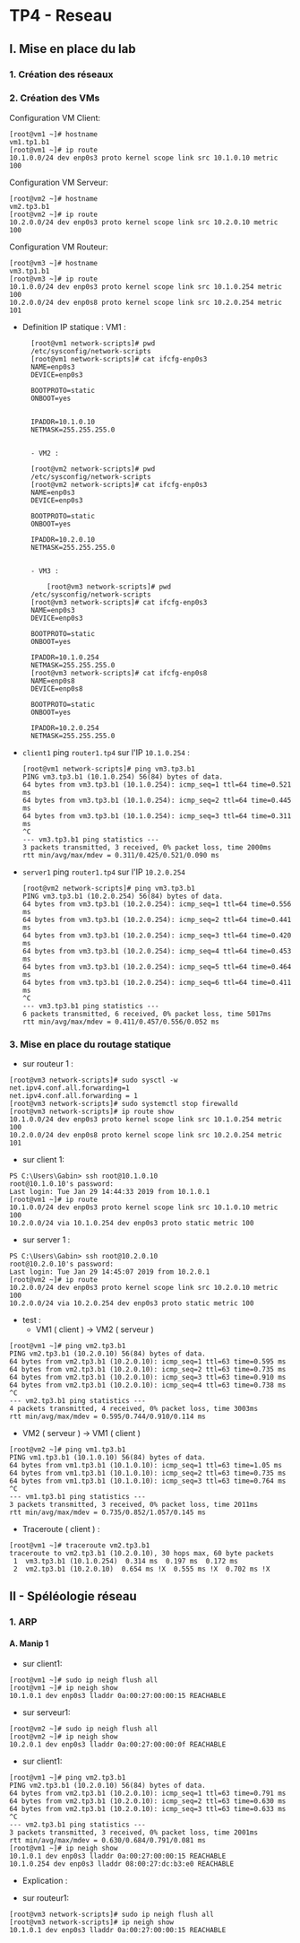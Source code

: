 #   TP4 - Reseau
## I. Mise en place du lab

### 1. Création des réseaux
### 2. Création des VMs

Configuration VM Client:

```
[root@vm1 ~]# hostname
vm1.tp1.b1
[root@vm1 ~]# ip route
10.1.0.0/24 dev enp0s3 proto kernel scope link src 10.1.0.10 metric 100
```

Configuration VM Serveur:

```
[root@vm2 ~]# hostname
vm2.tp3.b1
[root@vm2 ~]# ip route
10.2.0.0/24 dev enp0s3 proto kernel scope link src 10.2.0.10 metric 100
```

Configuration VM Routeur:

```
[root@vm3 ~]# hostname
vm3.tp1.b1
[root@vm3 ~]# ip route
10.1.0.0/24 dev enp0s3 proto kernel scope link src 10.1.0.254 metric 100
10.2.0.0/24 dev enp0s8 proto kernel scope link src 10.2.0.254 metric 101
```

* Definition IP statique :
VM1 :
	

		[root@vm1 network-scripts]# pwd
		/etc/sysconfig/network-scripts
		[root@vm1 network-scripts]# cat ifcfg-enp0s3
		NAME=enp0s3
		DEVICE=enp0s3

		BOOTPROTO=static
		ONBOOT=yes


		IPADDR=10.1.0.10
		NETMASK=255.255.255.0
				

		- VM2 : 
		
		[root@vm2 network-scripts]# pwd
		/etc/sysconfig/network-scripts
		[root@vm2 network-scripts]# cat ifcfg-enp0s3
		NAME=enp0s3
		DEVICE=enp0s3

		BOOTPROTO=static
		ONBOOT=yes

		IPADDR=10.2.0.10
		NETMASK=255.255.255.0
		

		- VM3 :

			[root@vm3 network-scripts]# pwd
		/etc/sysconfig/network-scripts
		[root@vm3 network-scripts]# cat ifcfg-enp0s3
		NAME=enp0s3
		DEVICE=enp0s3

		BOOTPROTO=static
		ONBOOT=yes

		IPADDR=10.1.0.254
		NETMASK=255.255.255.0
		[root@vm3 network-scripts]# cat ifcfg-enp0s8
		NAME=enp0s8
		DEVICE=enp0s8

		BOOTPROTO=static
		ONBOOT=yes

		IPADDR=10.2.0.254
		NETMASK=255.255.255.0


* `client1` ping `router1.tp4` sur l'IP `10.1.0.254` :
	
	```
	[root@vm1 network-scripts]# ping vm3.tp3.b1
	PING vm3.tp3.b1 (10.1.0.254) 56(84) bytes of data.
	64 bytes from vm3.tp3.b1 (10.1.0.254): icmp_seq=1 ttl=64 time=0.521 ms
	64 bytes from vm3.tp3.b1 (10.1.0.254): icmp_seq=2 ttl=64 time=0.445 ms
	64 bytes from vm3.tp3.b1 (10.1.0.254): icmp_seq=3 ttl=64 time=0.311 ms
	^C
	--- vm3.tp3.b1 ping statistics ---
	3 packets transmitted, 3 received, 0% packet loss, time 2000ms
	rtt min/avg/max/mdev = 0.311/0.425/0.521/0.090 ms
	```

* `server1` ping `router1.tp4` sur l'IP `10.2.0.254`
	
	```
	[root@vm2 network-scripts]# ping vm3.tp3.b1
	PING vm3.tp3.b1 (10.2.0.254) 56(84) bytes of data.
	64 bytes from vm3.tp3.b1 (10.2.0.254): icmp_seq=1 ttl=64 time=0.556 ms
	64 bytes from vm3.tp3.b1 (10.2.0.254): icmp_seq=2 ttl=64 time=0.441 ms
	64 bytes from vm3.tp3.b1 (10.2.0.254): icmp_seq=3 ttl=64 time=0.420 ms
	64 bytes from vm3.tp3.b1 (10.2.0.254): icmp_seq=4 ttl=64 time=0.453 ms
	64 bytes from vm3.tp3.b1 (10.2.0.254): icmp_seq=5 ttl=64 time=0.464 ms
	64 bytes from vm3.tp3.b1 (10.2.0.254): icmp_seq=6 ttl=64 time=0.411 ms
	^C
	--- vm3.tp3.b1 ping statistics ---
	6 packets transmitted, 6 received, 0% packet loss, time 5017ms
	rtt min/avg/max/mdev = 0.411/0.457/0.556/0.052 ms
	```

### 3. Mise en place du routage statique

* sur routeur 1 :
```
[root@vm3 network-scripts]# sudo sysctl -w net.ipv4.conf.all.forwarding=1
net.ipv4.conf.all.forwarding = 1
[root@vm3 network-scripts]# sudo systemctl stop firewalld
[root@vm3 network-scripts]# ip route show
10.1.0.0/24 dev enp0s3 proto kernel scope link src 10.1.0.254 metric 100
10.2.0.0/24 dev enp0s8 proto kernel scope link src 10.2.0.254 metric 101
```

*	sur client 1: 
```
PS C:\Users\Gabin> ssh root@10.1.0.10
root@10.1.0.10's password:
Last login: Tue Jan 29 14:44:33 2019 from 10.1.0.1
[root@vm1 ~]# ip route
10.1.0.0/24 dev enp0s3 proto kernel scope link src 10.1.0.10 metric 100
10.2.0.0/24 via 10.1.0.254 dev enp0s3 proto static metric 100
```

* sur server 1 : 
```
PS C:\Users\Gabin> ssh root@10.2.0.10
root@10.2.0.10's password:
Last login: Tue Jan 29 14:45:07 2019 from 10.2.0.1
[root@vm2 ~]# ip route
10.2.0.0/24 dev enp0s3 proto kernel scope link src 10.2.0.10 metric 100
10.2.0.0/24 via 10.2.0.254 dev enp0s3 proto static metric 100
```

* test :
	- VM1 ( client ) -> VM2 ( serveur )
```
[root@vm1 ~]# ping vm2.tp3.b1
PING vm2.tp3.b1 (10.2.0.10) 56(84) bytes of data.
64 bytes from vm2.tp3.b1 (10.2.0.10): icmp_seq=1 ttl=63 time=0.595 ms
64 bytes from vm2.tp3.b1 (10.2.0.10): icmp_seq=2 ttl=63 time=0.735 ms
64 bytes from vm2.tp3.b1 (10.2.0.10): icmp_seq=3 ttl=63 time=0.910 ms
64 bytes from vm2.tp3.b1 (10.2.0.10): icmp_seq=4 ttl=63 time=0.738 ms
^C
--- vm2.tp3.b1 ping statistics ---
4 packets transmitted, 4 received, 0% packet loss, time 3003ms
rtt min/avg/max/mdev = 0.595/0.744/0.910/0.114 ms
```

- VM2  ( serveur ) -> VM1 ( client )

```
[root@vm2 ~]# ping vm1.tp3.b1
PING vm1.tp3.b1 (10.1.0.10) 56(84) bytes of data.
64 bytes from vm1.tp3.b1 (10.1.0.10): icmp_seq=1 ttl=63 time=1.05 ms
64 bytes from vm1.tp3.b1 (10.1.0.10): icmp_seq=2 ttl=63 time=0.735 ms
64 bytes from vm1.tp3.b1 (10.1.0.10): icmp_seq=3 ttl=63 time=0.764 ms
^C
--- vm1.tp3.b1 ping statistics ---
3 packets transmitted, 3 received, 0% packet loss, time 2011ms
rtt min/avg/max/mdev = 0.735/0.852/1.057/0.145 ms
```

- Traceroute ( client ) :
```
[root@vm1 ~]# traceroute vm2.tp3.b1
traceroute to vm2.tp3.b1 (10.2.0.10), 30 hops max, 60 byte packets
 1  vm3.tp3.b1 (10.1.0.254)  0.314 ms  0.197 ms  0.172 ms
 2  vm2.tp3.b1 (10.2.0.10)  0.654 ms !X  0.555 ms !X  0.702 ms !X
```

## II -  Spéléologie réseau

### 1. ARP
#### **A. Manip 1**

* sur client1:
```
[root@vm1 ~]# sudo ip neigh flush all
[root@vm1 ~]# ip neigh show
10.1.0.1 dev enp0s3 lladdr 0a:00:27:00:00:15 REACHABLE
```
* sur serveur1:
```
[root@vm2 ~]# sudo ip neigh flush all
[root@vm2 ~]# ip neigh show
10.2.0.1 dev enp0s3 lladdr 0a:00:27:00:00:0f REACHABLE
```
* sur client1:
```
[root@vm1 ~]# ping vm2.tp3.b1
PING vm2.tp3.b1 (10.2.0.10) 56(84) bytes of data.
64 bytes from vm2.tp3.b1 (10.2.0.10): icmp_seq=1 ttl=63 time=0.791 ms
64 bytes from vm2.tp3.b1 (10.2.0.10): icmp_seq=2 ttl=63 time=0.630 ms
64 bytes from vm2.tp3.b1 (10.2.0.10): icmp_seq=3 ttl=63 time=0.633 ms
^C
--- vm2.tp3.b1 ping statistics ---
3 packets transmitted, 3 received, 0% packet loss, time 2001ms
rtt min/avg/max/mdev = 0.630/0.684/0.791/0.081 ms
[root@vm1 ~]# ip neigh show
10.1.0.1 dev enp0s3 lladdr 0a:00:27:00:00:15 REACHABLE
10.1.0.254 dev enp0s3 lladdr 08:00:27:dc:b3:e0 REACHABLE
```
- Explication :

* sur routeur1:
```
[root@vm3 network-scripts]# sudo ip neigh flush all
[root@vm3 network-scripts]# ip neigh show
10.1.0.1 dev enp0s3 lladdr 0a:00:27:00:00:15 REACHABLE
```

<!--stackedit_data:
eyJoaXN0b3J5IjpbMTEzNDkwMjcyMSwtMTM5NzcyMjk4NCwtNT
EwNDAzMDc4LDI5MzY1ODAwNSwtMTMyNTUyMDEzOCwtMTk4NTg0
MTkyLDEzNTQ3NjMxMjcsMjAzNDQwMjMwMywtMjAxMzU3Nzk3Ml
19
-->